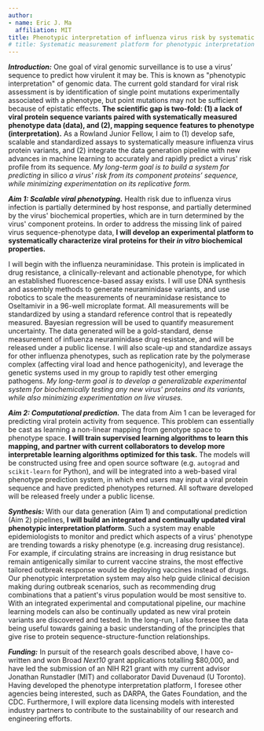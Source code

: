 ```yaml
---
author:
- name: Eric J. Ma
  affiliation: MIT
title: Phenotypic interpretation of influenza virus risk by systematic measurements.
# title: Systematic measurement platform for phenotypic interpretation of influenza risk.
---
```


***Introduction:*** One goal of viral genomic surveillance is to use a virus’ sequence to predict how virulent it may be. This is known as "phenotypic interpretation" of genomic data. The current gold standard for viral risk assessment is by identification of single point mutations experimentally associated with a phenotype, but point mutations may not be sufficient because of epistatic effects. **The scientific gap is two-fold: (1) a lack of viral protein sequence variants paired with systematically measured phenotype data (data), and (2), mapping sequence features to phenotype (interpretation).** As a Rowland Junior Fellow, I aim to (1) develop safe, scalable and standardized assays to systematically measure influenza virus protein variants, and (2) integrate the data generation pipeline with new advances in machine learning to accurately and rapidly predict a virus' risk profile from its sequence. *My long-term goal is to build a system for predicting* in silico *a virus' risk from its component proteins’ sequence, while minimizing experimentation on its replicative form.*

***Aim 1: Scalable viral phenotyping.*** Health risk due to influenza virus infection is partially determined by host response, and partially determined by the virus' biochemical properties, which are in turn determined by the virus' component proteins. In order to address the missing link of paired virus sequence-phenotype data, **I will develop an experimental platform to systematically characterize viral proteins for their *in vitro* biochemical properties.**

I will begin with the influenza neuraminidase. This protein is implicated in drug resistance, a clinically-relevant and actionable phenotype, for which an established fluorescence-based assay exists. I will use DNA synthesis and assembly methods to generate neuraminidase variants, and use robotics to scale the measurements of neuraminidase resistance to Oseltamivir in a 96-well microplate format. All measurements will be standardized by using a standard reference control that is repeatedly measured. Bayesian regression will be used to quantify measurement uncertainty. The data generated will be a gold-standard, dense measurement of influenza neuraminidase drug resistance, and will be released under a public license. I will also scale-up and standardize assays for other influenza phenotypes, such as replication rate by the polymerase complex (affecting viral load and hence pathogenicity), and leverage the genetic systems used in my group to rapidly test other emerging pathogens. *My long-term goal is to develop a generalizable experimental system for biochemically testing any new virus' proteins and its variants, while also minimizing experimentation on live viruses.*

***Aim 2: Computational prediction.*** The data from Aim 1 can be leveraged for predicting viral protein activity from sequence. This problem can essentially be cast as learning a non-linear mapping from genotype space to phenotype space. **I will train supervised learning algorithms to learn this mapping, and partner with current collaborators to develop more interpretable learning algorithms optimized for this task.** The models will be constructed using free and open source software (e.g. `autograd` and `scikit-learn` for Python), and will be integrated into a web-based viral phenotype prediction system, in which end users may input a viral protein sequence and have predicted phenotypes returned. All software developed will be released freely under a public license.

***Synthesis:*** With our data generation (Aim 1) and computational prediction (Aim 2) pipelines, **I will build an integrated and continually updated viral phenotypic interpretation platform**. Such a system may enable epidemiologists to monitor and predict which aspects of a virus' phenotype are trending towards a risky phenotype (e.g. increasing drug resistance). For example, if circulating strains are increasing in drug resistance but remain antigenically similar to current vaccine strains, the most effective tailored outbreak response would be deploying vaccines instead of drugs. Our phenotypic interpretation system may also help guide clinical decision making during outbreak scenarios, such as recommending drug combinations that a patient's virus population would be most sensitive to. With an integrated experimental and computational pipeline, our machine learning models can also be continually updated as new viral protein variants are discovered and tested. In the long-run, I also foresee the data being useful towards gaining a basic understanding of the principles that give rise to protein sequence-structure-function relationships.

***Funding:*** In pursuit of the research goals described above, I have co-written and won Broad *Next10* grant applications totalling $80,000, and have led the submission of an NIH R21 grant with my current advisor Jonathan Runstadler (MIT) and collaborator David Duvenaud (U Toronto). Having developed the phenotype interpretation platform, I foresee other agencies being interested, such as DARPA, the Gates Foundation, and the CDC. Furthermore, I will explore data licensing models with interested industry partners to contribute to the sustainability of our research and engineering efforts.
